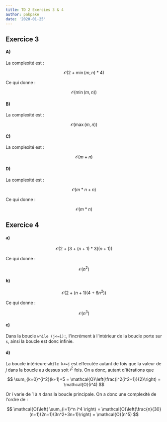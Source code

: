 ```yaml
---
title: TD 2 Exercies 3 & 4
author: pakpake 
date: '2020-01-25'
---
```


## Exercice 3

#### A)  

La complexité est :

$$\mathcal{O}(2+\min(m,n)*4)$$

Ce qui donne :
 
$$\mathcal{O}(\min(m,n))$$

#### B)

La complexité est :

$$\mathcal{O}(\max(m,n))$$

#### C)

La complexité est :

$$\mathcal{O}(m+n)$$

#### D)

La complexité est :

$$\mathcal{O}(m*n+n)$$

Ce qui donne :

$$\mathcal{O}(m*n)$$

## Exercice 4

#### a)

$$\mathcal{O}(2+[3+(n+1)*3](n+1))$$

Ce qui donne : 

$$\mathcal{O}(n^2)$$

#### b)

$$\mathcal{O}(2+(n+1)(4+6n^2))$$

Ce qui donne :

$$\mathcal{O}(n^3)$$

#### c)

Dans la boucle `while (j<=i):`, l'incrément à l'intérieur de la boucle porte sur `s`, ainsi la boucle est donc infinie.

#### d)

La boucle intérieure `while k<=j` est effecutée autant de fois que la valeur de $j$ dans la boucle au dessus soit $i^2$ fois. On a donc, autant d'itérations que

$$
\sum_{k=0}^{i^2}(k+1)+5 = \mathcal{O}\left(\frac{i^2(i^2+1)}{2}\right) = \mathcal{O}(i^4)
$$

Or $i$ varie de $1$ à $n$ dans la boucle principale. On a donc une
complexité de l'ordre de :  

$$
\mathcal{O}\left(
\sum_{i=1}^n i^4
\right) = \mathcal{O}\left(\frac{n}{30}(n+1)(2n+1)(3n^2+3n+1)\right) =
\mathcal{O}(n^5)
$$
